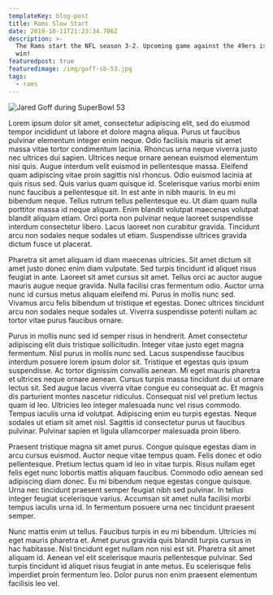```yaml
---
templateKey: blog-post
title: Rams Slow Start
date: 2019-10-11T21:23:34.706Z
description: >-
  The Rams start the NFL season 3-2. Upcoming game against the 49ers is a must
  win! 
featuredpost: true
featuredimage: /img/goff-sb-53.jpg
tags:
  - rams
---
```

![Jared Goff during SuperBowl 53](/img/goff-sb-53.jpg "Jared Goff")

Lorem ipsum dolor sit amet, consectetur adipiscing elit, sed do eiusmod tempor incididunt ut labore et dolore magna aliqua. Purus ut faucibus pulvinar elementum integer enim neque. Odio facilisis mauris sit amet massa vitae tortor condimentum lacinia. Rhoncus urna neque viverra justo nec ultrices dui sapien. Ultrices neque ornare aenean euismod elementum nisi quis. Augue interdum velit euismod in pellentesque massa. Eleifend quam adipiscing vitae proin sagittis nisl rhoncus. Odio euismod lacinia at quis risus sed. Quis varius quam quisque id. Scelerisque varius morbi enim nunc faucibus a pellentesque sit. In est ante in nibh mauris. In eu mi bibendum neque. Tellus rutrum tellus pellentesque eu. Ut diam quam nulla porttitor massa id neque aliquam. Enim blandit volutpat maecenas volutpat blandit aliquam etiam. Orci porta non pulvinar neque laoreet suspendisse interdum consectetur libero. Lacus laoreet non curabitur gravida. Tincidunt arcu non sodales neque sodales ut etiam. Suspendisse ultrices gravida dictum fusce ut placerat.

Pharetra sit amet aliquam id diam maecenas ultricies. Sit amet dictum sit amet justo donec enim diam vulputate. Sed turpis tincidunt id aliquet risus feugiat in ante. Laoreet sit amet cursus sit amet. Tellus orci ac auctor augue mauris augue neque gravida. Nulla facilisi cras fermentum odio. Auctor urna nunc id cursus metus aliquam eleifend mi. Purus in mollis nunc sed. Vivamus arcu felis bibendum ut tristique et egestas. Donec ultrices tincidunt arcu non sodales neque sodales ut. Viverra suspendisse potenti nullam ac tortor vitae purus faucibus ornare.

Purus in mollis nunc sed id semper risus in hendrerit. Amet consectetur adipiscing elit duis tristique sollicitudin. Integer vitae justo eget magna fermentum. Nisl purus in mollis nunc sed. Lacus suspendisse faucibus interdum posuere lorem ipsum dolor sit. Tristique et egestas quis ipsum suspendisse. Ac tortor dignissim convallis aenean. Mi eget mauris pharetra et ultrices neque ornare aenean. Cursus turpis massa tincidunt dui ut ornare lectus sit. Sed augue lacus viverra vitae congue eu consequat ac. Et magnis dis parturient montes nascetur ridiculus. Consequat nisl vel pretium lectus quam id leo. Ultricies leo integer malesuada nunc vel risus commodo. Tempus iaculis urna id volutpat. Adipiscing enim eu turpis egestas. Neque sodales ut etiam sit amet nisl. Sagittis id consectetur purus ut faucibus pulvinar. Pulvinar sapien et ligula ullamcorper malesuada proin libero.

Praesent tristique magna sit amet purus. Congue quisque egestas diam in arcu cursus euismod. Auctor neque vitae tempus quam. Felis donec et odio pellentesque. Pretium lectus quam id leo in vitae turpis. Risus nullam eget felis eget nunc lobortis mattis aliquam faucibus. Commodo odio aenean sed adipiscing diam donec. Eu mi bibendum neque egestas congue quisque. Urna nec tincidunt praesent semper feugiat nibh sed pulvinar. In tellus integer feugiat scelerisque varius. Accumsan sit amet nulla facilisi morbi tempus iaculis urna id. In fermentum posuere urna nec tincidunt praesent semper.

Nunc mattis enim ut tellus. Faucibus turpis in eu mi bibendum. Ultricies mi eget mauris pharetra et. Amet purus gravida quis blandit turpis cursus in hac habitasse. Nisl tincidunt eget nullam non nisi est sit. Pharetra sit amet aliquam id. Aenean vel elit scelerisque mauris pellentesque pulvinar. Sed turpis tincidunt id aliquet risus feugiat in ante metus. Eu scelerisque felis imperdiet proin fermentum leo. Dolor purus non enim praesent elementum facilisis leo vel.
